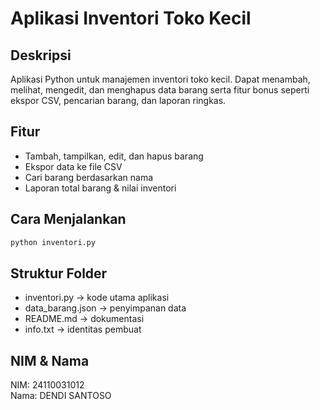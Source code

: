 # Aplikasi Inventori Toko Kecil

## Deskripsi
Aplikasi Python untuk manajemen inventori toko kecil. Dapat menambah, melihat, mengedit, dan menghapus data barang serta fitur bonus seperti ekspor CSV, pencarian barang, dan laporan ringkas.

## Fitur
- Tambah, tampilkan, edit, dan hapus barang
- Ekspor data ke file CSV
- Cari barang berdasarkan nama
- Laporan total barang & nilai inventori

## Cara Menjalankan
```bash
python inventori.py
```

## Struktur Folder
- inventori.py → kode utama aplikasi
- data_barang.json → penyimpanan data
- README.md → dokumentasi
- info.txt → identitas pembuat

## NIM & Nama
NIM: 24110031012  
Nama: DENDI SANTOSO
